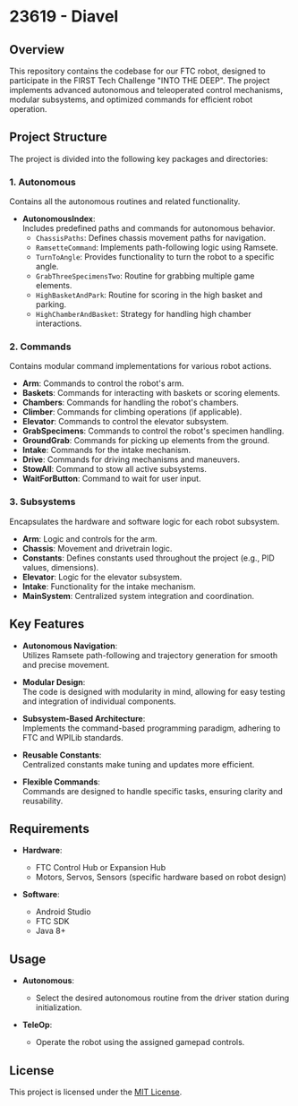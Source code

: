 # 23619 - Diavel

## Overview
This repository contains the codebase for our FTC robot, designed to participate in the FIRST Tech Challenge "INTO THE DEEP". 
The project implements advanced autonomous and teleoperated control mechanisms, modular subsystems, and optimized commands for 
efficient robot operation.


## Project Structure

The project is divided into the following key packages and directories:

### 1. **Autonomous**
Contains all the autonomous routines and related functionality.
- **AutonomousIndex**:  
  Includes predefined paths and commands for autonomous behavior.
    - `ChassisPaths`: Defines chassis movement paths for navigation.
    - `RamsetteCommand`: Implements path-following logic using Ramsete.
    - `TurnToAngle`: Provides functionality to turn the robot to a specific angle.
    - `GrabThreeSpecimensTwo`: Routine for grabbing multiple game elements.
    - `HighBasketAndPark`: Routine for scoring in the high basket and parking.
    - `HighChamberAndBasket`: Strategy for handling high chamber interactions.

### 2. **Commands**
Contains modular command implementations for various robot actions.
- **Arm**: Commands to control the robot's arm.
- **Baskets**: Commands for interacting with baskets or scoring elements.
- **Chambers**: Commands for handling the robot's chambers.
- **Climber**: Commands for climbing operations (if applicable).
- **Elevator**: Commands to control the elevator subsystem.
- **GrabSpecimens**: Commands to control the robot's specimen handling.
- **GroundGrab**: Commands for picking up elements from the ground.
- **Intake**: Commands for the intake mechanism.
- **Drive**: Commands for driving mechanisms and maneuvers.
- **StowAll**: Command to stow all active subsystems.
- **WaitForButton**: Command to wait for user input.

### 3. **Subsystems**
Encapsulates the hardware and software logic for each robot subsystem.
- **Arm**: Logic and controls for the arm.
- **Chassis**: Movement and drivetrain logic.
- **Constants**: Defines constants used throughout the project (e.g., PID values, dimensions).
- **Elevator**: Logic for the elevator subsystem.
- **Intake**: Functionality for the intake mechanism.
- **MainSystem**: Centralized system integration and coordination.

## Key Features

- **Autonomous Navigation**:  
  Utilizes Ramsete path-following and trajectory generation for smooth and precise movement.

- **Modular Design**:  
  The code is designed with modularity in mind, allowing for easy testing and integration of individual components.

- **Subsystem-Based Architecture**:  
  Implements the command-based programming paradigm, adhering to FTC and WPILib standards.

- **Reusable Constants**:  
  Centralized constants make tuning and updates more efficient.

- **Flexible Commands**:  
  Commands are designed to handle specific tasks, ensuring clarity and reusability.

## Requirements

- **Hardware**:
    - FTC Control Hub or Expansion Hub
    - Motors, Servos, Sensors (specific hardware based on robot design)

- **Software**:
    - Android Studio
    - FTC SDK
    - Java 8+

## Usage
- **Autonomous**:
    - Select the desired autonomous routine from the driver station during initialization.

- **TeleOp**:
    - Operate the robot using the assigned gamepad controls.

## License
This project is licensed under the [MIT License](https://mit-license.org/).
